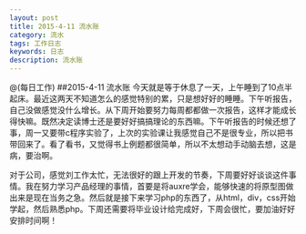 ```yaml
---
layout: post
title: 2015-4-11 流水账
category: 流水
tags: 工作日志
keywords: 日志
description: 流水账
---
```

@(每日工作)
##2015-4-11 流水账
今天就是等于休息了一天，上午睡到了10点半起床。最近这两天不知道怎么的感觉特别的累，只是想好好的睡睡。下午听报告，自己没做感觉没什么增长。从下周开始要努力每周都都做一次报告，这样才能成长得快嘛。既然决定读博士还是要好好搞搞理论的东西嘛。下午听报告的时候还想了事，周一又要带c程序实验了，上次的实验课让我感觉自己不是很专业，所以把书带回来了。看了看书，又觉得书上例题都很简单，所以不太想动手动脑去想，这是病，要治啊。

对于公司，感觉刘工作太忙，无法很好的跟上开发的节奏，下周要好好谈谈这件事情。我在努力学习产品经理的事情，首要是将auxre学会，能够快速的将原型图做出来是现在当务之急。然后就是接下来学习php的东西了，从html，div，css开始学起，然后熟悉php。下周还需要将毕业设计给完成好，下周会很忙，要加油好好安排时间啊！